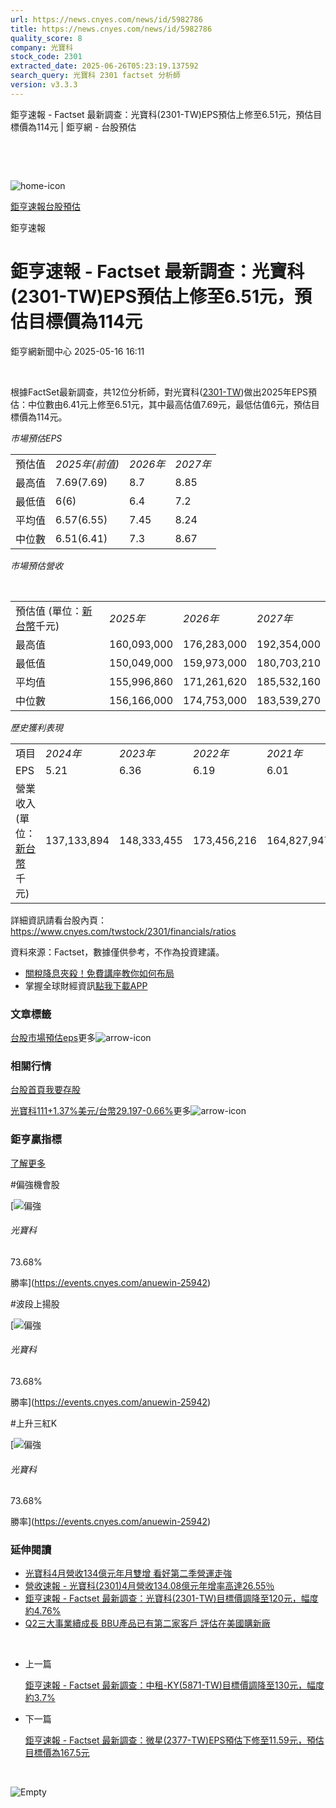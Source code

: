 ```yaml
---
url: https://news.cnyes.com/news/id/5982786
title: https://news.cnyes.com/news/id/5982786
quality_score: 8
company: 光寶科
stock_code: 2301
extracted_date: 2025-06-26T05:23:19.137592
search_query: 光寶科 2301 factset 分析師
version: v3.3.3
---
```


鉅亨速報 - Factset 最新調查：光寶科(2301-TW)EPS預估上修至6.51元，預估目標價為114元 | 鉅亨網 - 台股預估

‌

‌

![home-icon](/assets/icons/breadCrumb/symbol-icon-home.svg)

[鉅亨速報](/news/cat/anue_live)[台股預估](/news/cat/tw_forecast)

鉅亨速報

# 鉅亨速報 - Factset 最新調查：光寶科(2301-TW)EPS預估上修至6.51元，預估目標價為114元

鉅亨網新聞中心 2025-05-16 16:11

‌

根據FactSet最新調查，共12位分析師，對光寶科([2301-TW](https://www.cnyes.com/twstock/2301))做出2025年EPS預估：中位數由6.41元上修至6.51元，其中最高估值7.69元，最低估值6元，預估目標價為114元。

*市場預估EPS*

|  |  |  |  |
| --- | --- | --- | --- |
| 預估值 | *2025年(前值)* | *2026年* | *2027年* |
| 最高值 | 7.69(7.69) | 8.7 | 8.85 |
| 最低值 | 6(6) | 6.4 | 7.2 |
| 平均值 | 6.57(6.55) | 7.45 | 8.24 |
| 中位數 | 6.51(6.41) | 7.3 | 8.67 |

*市場預估營收*

‌

|  |  |  |  |
| --- | --- | --- | --- |
| 預估值 (單位：[新台幣](https://invest.cnyes.com/forex/detail/usdtwd)千元) | *2025年* | *2026年* | *2027年* |
| 最高值 | 160,093,000 | 176,283,000 | 192,354,000 |
| 最低值 | 150,049,000 | 159,973,000 | 180,703,210 |
| 平均值 | 155,996,860 | 171,261,620 | 185,532,160 |
| 中位數 | 156,166,000 | 174,753,000 | 183,539,270 |

*歷史獲利表現*

|  |  |  |  |  |
| --- | --- | --- | --- | --- |
| 項目 | *2024年* | *2023年* | *2022年* | *2021年* |
| EPS | 5.21 | 6.36 | 6.19 | 6.01 |
| 營業收入 (單位：[新台幣](https://invest.cnyes.com/forex/detail/usdtwd)千元) | 137,133,894 | 148,333,455 | 173,456,216 | 164,827,947 |

詳細資訊請看台股內頁：  
<https://www.cnyes.com/twstock/2301/financials/ratios>

資料來源：Factset，數據僅供參考，不作為投資建議。

* [關稅降息夾殺！免費講座教你如何布局](https://www.rsc.com.tw/Cnyes_RSC/SeminarBooking2025InvestmentOutlook.aspx?utm_source=anue&utm_medium=usstocks_end)
* 掌握全球財經資訊[點我下載APP](http://www.cnyes.com/app/?utm_source=mweb&utm_medium=HamMenuBanner&utm_campaign=fixed&utm_content=entr)

### 文章標籤

[台股](https://news.cnyes.com/tag/台股 "台股")[市場預估](https://news.cnyes.com/tag/市場預估 "市場預估")[eps](https://news.cnyes.com/tag/eps "eps")更多![arrow-icon](/assets/icons/arrows/arrow-down.svg)

### 相關行情

[台股首頁](https://www.cnyes.com/twstock)[我要存股](https://supr.link/8OHaU)

[光寶科111+1.37%](https://www.cnyes.com/twstock/2301)[美元/台幣29.197-0.66%](https://invest.cnyes.com/forex/detail/USDTWD)更多![arrow-icon](/assets/icons/arrows/arrow-down.svg)

### 鉅亨贏指標

[了解更多](https://events.cnyes.com/anuewin-25942)

#偏強機會股

[![偏強](/assets/icons/win-indicator/long.svg)

###### 光寶科

73.68%

勝率](https://events.cnyes.com/anuewin-25942)

#波段上揚股

[![偏強](/assets/icons/win-indicator/long.svg)

###### 光寶科

73.68%

勝率](https://events.cnyes.com/anuewin-25942)

#上升三紅K

[![偏強](/assets/icons/win-indicator/long.svg)

###### 光寶科

73.68%

勝率](https://events.cnyes.com/anuewin-25942)

### 延伸閱讀

* [光寶科4月營收134億元年月雙增 看好第二季營運走強](/news/id/5967631)
* [營收速報 - 光寶科(2301)4月營收134.08億元年增率高達26.55％](/news/id/5967587)
* [鉅亨速報 - Factset 最新調查：光寶科(2301-TW)目標價調降至120元，幅度約4.76%](/news/id/5959391)
* [Q2三大事業續成長 BBU產品已有第二家客戶 評估在美國購新廠](/news/id/5956545)

‌

* 上一篇

  [鉅亨速報 - Factset 最新調查：中租-KY(5871-TW)目標價調降至130元，幅度約3.7%](/news/id/5983197)
* 下一篇

  [鉅亨速報 - Factset 最新調查：微星(2377-TW)EPS預估下修至11.59元，預估目標價為167.5元](/news/id/5982574)

‌

![Empty](/assets/icons/skeleton/empty-image.svg)

‌